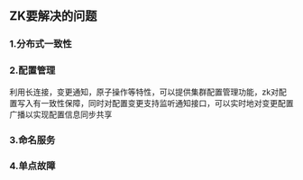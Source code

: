 ## ZK要解决的问题

### 1.分布式一致性

### 2.配置管理

利用长连接，变更通知，原子操作等特性，可以提供集群配置管理功能，zk对配置写入有一致性保障，同时对配置变更支持监听通知接口，可以实时地对变更配置广播以实现配置信息同步共享

### 3.命名服务

### 4.单点故障

